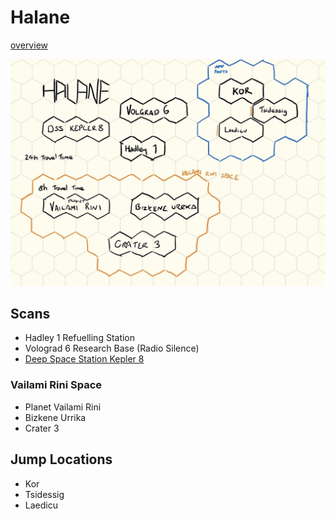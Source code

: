 # Halane

[overview](./index.md)

![](./halane.JPG)

## Scans

- Hadley 1 Refuelling Station
- Volograd 6 Research Base (Radio Silence)
- [Deep Space Station Kepler 8](./dss-kepler-8.md)

### Vailami Rini Space

- Planet Vailami Rini
- Bizkene Urrika
- Crater 3

## Jump Locations

- Kor
- Tsidessig
- Laedicu

